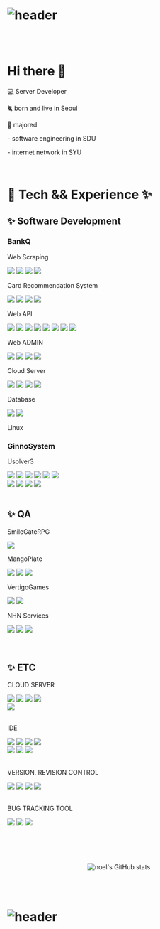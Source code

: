 
# ![header](https://capsule-render.vercel.app/api?type=Waving&color=auto&height=200&section=header&text=KIMJUNGYIN&fontSize=40)

<br>
<br>

<div class="category">
  <p class="head"><h1>Hi there 👋</h1></p>
  <p class="subTitle">💻 Server Developer</p>
  <p class="subTitle">🐈 born and live in Seoul</p> 
  <p class="subTitle">🐾 majored</p> 
  <p class="content margin-left-2">- software engineering in SDU</p> 
  <p class="content margin-left-2">- internet network in SYU</p> 
</div>

<br>


<div class="category">
  <p class="head"><h1>🌿 Tech && Experience ✨</h1></p>
  <p class="title"><h2>✨ Software Development</h2></p>
  <div class="company">
    <p class="subTitle margin-left-2"><h3>BankQ</h3></p>
  <p class="subTitle__sub margin-left-3">Web Scraping</p>  
  <div class="content margin-left-4">
    <img src="https://img.shields.io/badge/Python-3766AB?style=flat-square&logo=Python&logoColor=white"/>
    <img src="https://img.shields.io/badge/selenium-43B02A?style=flat-square&logo=selenium&logoColor=white"/>
    <img src="https://img.shields.io/badge/requests-3776AB?style=flat-square&logo=requests&logoColor=white"/>
    <img src="https://img.shields.io/badge/BeautifulSoup-3776AB?style=flat-square&logo=BeautifulSoup&logoColor=white"/>
  </div>

  <p class="subTitle__sub margin-left-3">Card Recommendation System</p>  
  <div class="content margin-left-4">
    <img src="https://img.shields.io/badge/Python-3766AB?style=flat-square&logo=Python&logoColor=white"/>
    <img src="https://img.shields.io/badge/Flask-000000?style=flat-square&logo=Flask&logoColor=white"/>
    <img src="https://img.shields.io/badge/SQLAlchemy-000000?style=flat-square&logo=SQLAlchemy&logoColor=white"/>
    <img src="https://img.shields.io/badge/MySQL-4479A1?style=flat-square&logo=MySQL&logoColor=white"/>
  </div>


  <p class="subTitle__sub margin-left-3">Web API</p>  
  <div class="content margin-left-4">
    <img src="https://img.shields.io/badge/Java-007396?style=flat-square&logo=Java&logoColor=white"/>
    <img src="https://img.shields.io/badge/Spring Boot-6DB33F?style=flat-square&logo=Spring Boot&logoColor=white"/>
    <img src="https://img.shields.io/badge/JPA-000000?style=flat-square&logo=JPA&logoColor=white"/>
    <img src="https://img.shields.io/badge/MyBatis-2C2255?style=flat-square&logo=MyBatis&logoColor=white"/>
    <img src="https://img.shields.io/badge/MariaD-003545?style=flat-square&logo=MariaDB&logoColor=white"/>
    <img src="https://img.shields.io/badge/Python-3766AB?style=flat-square&logo=Python&logoColor=white"/>
    <img src="https://img.shields.io/badge/Sanic-000000?style=flat-square&logo=Sanic&logoColor=white"/>
    <img src="https://img.shields.io/badge/PyMySQL-{COLOR}?style=flat-square&logo=PyMySQL&logoColor=white"/>
  </div>

  <p class="subTitle__sub margin-left-3">Web ADMIN</p>  
  <div class="content margin-left-4">
    <img src="https://img.shields.io/badge/Java-007396?style=flat-square&logo=Java&logoColor=white"/>
    <img src="https://img.shields.io/badge/Spring Boot-6DB33F?style=flat-square&logo=Spring Boot&logoColor=white"/>
    <img src="https://img.shields.io/badge/JPA-000000?style=flat-square&logo=JPA&logoColor=white"/>
    <img src="https://img.shields.io/badge/Thymeleaf-000000?style=flat-square&logo=Thymeleaf&logoColor=white"/>
  </div>

  <p class="subTitle__sub margin-left-3">Cloud Server</p>  
  <div class="content margin-left-4">
    <img src="https://img.shields.io/badge/NaverNCloud-03C75A?style=flat-square&logo=Naver&logoColor=white"/>
    <img src="https://img.shields.io/badge/NaverFinCloud-F37626?style=flat-square&logo=Naver&logoColor=white"/>
    <img src="https://img.shields.io/badge/Amazon AWS-232F3E?style=flat-square&logo=Amazon AWS&logoColor=white"/>
    <img src="https://img.shields.io/badge/DidimCloud-232F3E?style=flat-square&logo=DidimCloud&logoColor=white">
  </div>

  <p class="subTitle__sub margin-left-3">Database</p>  
  <div class="content margin-left-4">
    <img src="https://img.shields.io/badge/MariaD-003545?style=flat-square&logo=MariaDB&logoColor=white"/>
    <img src="https://img.shields.io/badge/MySQL-4479A1?style=flat-square&logo=MySQL&logoColor=white"/>
  </div>

  <p class="subTitle__sub margin-left-3">Linux</p>  
  <div class="content margin-left-4">

  </div>
</div>
</div>
  

<div class="company">
  <p class="subTitle margin-left-2"><h3>GinnoSystem</h3></p>
  <p class="subTitle__sub margin-left-3">Usolver3</p>  
    <div class="content margin-left-4">
      <img src="https://img.shields.io/badge/Java-007396?style=flat-square&logo=Java&logoColor=white"/>
      <img src="https://img.shields.io/badge/Spring-6DB33F?style=flat-square&logo=Spring&logoColor=white"/>
      <img src="https://img.shields.io/badge/Oracle-F80000?style=flat-square&logo=Oracle&logoColor=white"/>
      <img src="https://img.shields.io/badge/MySQL-4479A1?style=flat-square&logo=MySQL&logoColor=white"/>
      <img src="https://img.shields.io/badge/MariaD-003545?style=flat-square&logo=MariaDB&logoColor=white"/>
      <img src="https://img.shields.io/badge/Tibero-F96F29?style=flat-square&logo=Tibero&logoColor=white"/>
      <br>
      <img src="https://img.shields.io/badge/Altibase-1B6AC6?style=flat-square&logo=Altibase&logoColor=white"/>
      <img src="https://img.shields.io/badge/JavaScript-F7DF1E?style=flat-square&logo=JavaScript&logoColor=white"/>
      <img src="https://img.shields.io/badge/CSS3-1572B6?style=flat-square&logo=CSS3&logoColor=white"/>
      <img src="https://img.shields.io/badge/HTML5-E34F26?style=flat-square&logo=HTML5&logoColor=white"/>
    </div>
</div>

<br>

<p class="title"><h2>✨ QA</h2></p>
<div class="company">
  <p class="subTitle margin-left-2">SmileGateRPG</p>
    <div class="content margin-left-4">
      <img src="https://img.shields.io/badge/LostArk-000000?style=flat-square&logo=LoskArk&logoColor=white"/>
    </div>
</div>

<div class="company">
  <p class="subTitle margin-left-2">MangoPlate</p>
    <div class="content margin-left-4">
      <img src="https://img.shields.io/badge/MangoPlate Web-000000?style=flat-square&logo=MangoPlateWeb&logoColor=white"/>
      <img src="https://img.shields.io/badge/MangoPlate Android-000000?style=flat-square&logo=MangoPlateAndroid&logoColor=white"/>
      <img src="https://img.shields.io/badge/MangoPlate iOS-000000?style=flat-square&logo=MangoPlateiOS&logoColor=white"/>
    </div>
</div>

<div class="company">
  <p class="subTitle margin-left-2">VertigoGames</p>
    <div class="content margin-left-4">
      <img src="https://img.shields.io/badge/BlackShot-000000?style=flat-square&logo=BlackShot&logoColor=white"/>
      <img src="https://img.shields.io/badge/War of Zombie-000000?style=flat-square&logo=War of Zombie&logoColor=white"/>
    </div>
</div>

<div class="company">
  <p class="subTitle margin-left-2">NHN Services</p>
    <div class="content margin-left-4">
      <img src="https://img.shields.io/badge/WolfTeam-000000?style=flat-square&logo=WolfTeam&logoColor=white"/>
      <img src="https://img.shields.io/badge/Atlantica-000000?style=flat-square&logo=Atlantica&logoColor=white"/>
      <img src="https://img.shields.io/badge/PC Rooom Management System-000000?style=flat-square&logo=PC Rooom Management System&logoColor=white"/>
    </div>
</div>


<br>
<br>

<div class="company">
  <p class="title margin-left-2"><h2>✨ ETC</h2></p>
  <p class="subTitle__sub margin-left-3">CLOUD SERVER</p>  
  <div class="content margin-left-4">
    <img src="https://img.shields.io/badge/Amazon AWS-232F3E?style=flat-square&logo=Amazon AWS&logoColor=white"/>
    <img src="https://img.shields.io/badge/Google Cloud-4285F4?style=flat-square&logo=Google Cloud&logoColor=white"/>
    <img src="https://img.shields.io/badge/NaverNCloud-03C75A?style=flat-square&logo=Naver&logoColor=white"/>
    <img src="https://img.shields.io/badge/NaverFinCloud-F37626?style=flat-square&logo=Naver&logoColor=white"/><br>
    <img src="https://img.shields.io/badge/OracleCloud-F80000?style=flat-square&logo=Oracle&logoColor=white"/>
  </div>
  <br>
  <p class="subTitle__sub margin-left-3">IDE</p>  
  <div class="content margin-left-4">
    <img src="https://img.shields.io/badge/IntelliJ IDEA-000000?style=flat-square&logo=IntelliJ IDEA&logoColor=white"/>
    <img src="https://img.shields.io/badge/PyCharm-000000?style=flat-square&logo=PyCharm&logoColor=white"/>
    <img src="https://img.shields.io/badge/Eclipse IDE-2C2255?style=flat-square&logo=Eclipse IDE&logoColor=white"/>
    <img src="https://img.shields.io/badge/Visual Studio Code-007ACC?style=flat-square&logo=Visual Studio Code&logoColor=white"/><br>
    <img src="https://img.shields.io/badge/Apache NetBeans IDE-1B6AC6?style=flat-square&logo=Apache NetBeans IDE&logoColor=white"/>
    <img src="https://img.shields.io/badge/Jupyter Notebook-F37626?style=flat-square&logo=Jupyter&logoColor=white"/>
    <img src="https://img.shields.io/badge/Notepad%2B%2B-90E59A?style=flat-square&logo=Notepad%2B%2B&logoColor=white"/>
  </div>
  <br>
  <p class="subTitle__sub margin-left-3">VERSION, REVISION CONTROL</p>  
  <div class="content margin-left-4">
    <img src="https://img.shields.io/badge/Git-F05032?style=flat-square&logo=Git&logoColor=white"/>
    <img src="https://img.shields.io/badge/SVN-000000?style=flat-square&logo=SVN&logoColor=white"/>
    <img src="https://img.shields.io/badge/GitHub-181717?style=flat-square&logo=GitHub&logoColor=white"/>
    <img src="https://img.shields.io/badge/Tortoise SVN-000000?style=flat-square&logo=Tortoise SVN&logoColor=white"/>
  </div>
  <br>
  <p class="subTitle__sub margin-left-3">BUG TRACKING TOOL</p>  
  <div class="content margin-left-4">
    <img src="https://img.shields.io/badge/Jira-0052CC?style=flat-square&logo=Jira&logoColor=white"/>
    <img src="https://img.shields.io/badge/Mantis-00A672?style=flat-square&logo=Mantis&logoColor=white"/>
    <img src="https://img.shields.io/badge/Redmine-DC382D?style=flat-square&logo=Redmine&logoColor=white"/>
  </div>
</div>

<br>
<br>
<br>
<br>

<p align="center">
<img src="https://github-readme-stats.vercel.app/api?username=noelcool&show_icons=true&theme=graywhite" alt="noel's GitHub stats">
</p>
  

<br>
<br>

# ![header](https://capsule-render.vercel.app/api?type=Waving&color=auto&height=200&section=footer&text=Bye&fontSize=40)

